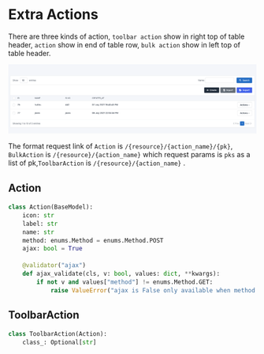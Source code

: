 # Extra Actions

There are three kinds of action, `toolbar action` show in right top of table header, `action` show in end of table
row, `bulk action` show in left top of table header.

![](https://raw.githubusercontent.com/fastapi-admin/fastapi-admin/dev/images/actions.png)

The format request link of `Action` is `/{resource}/{action_name}/{pk}`, `BulkAction`
is `/{resource}/{action_name}` which request params is `pks` as a list of pk,`ToolbarAction`
is `/{resource}/{action_name}`
.

## Action

```python
class Action(BaseModel):
    icon: str
    label: str
    name: str
    method: enums.Method = enums.Method.POST
    ajax: bool = True

    @validator("ajax")
    def ajax_validate(cls, v: bool, values: dict, **kwargs):
        if not v and values["method"] != enums.Method.GET:
            raise ValueError("ajax is False only available when method is Method.GET")

```

## ToolbarAction

```python
class ToolbarAction(Action):
    class_: Optional[str]
```
